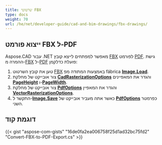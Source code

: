 ```yaml
---
title: שרטוטי FBX
type: docs
weight: 70
url: /he/net/developer-guide/cad-and-bim-drawings/fbx-drawings/
---
```


## **ייצוא פורמט FBX ל-PDF**

Aspose.CAD עבור .NET מאפשר למפתחים לייצא קובץ [FBX](https://docs.fileformat.com/3d/fbx/) לפורמט [PDF](https://docs.fileformat.com/pdf/). גישת ההמרה מ-[FBX](https://docs.fileformat.com/3d/fbx/) ל-[PDF](https://docs.fileformat.com/pdf/) פועלת כדלקמן:

1. טען את קובץ השרטוט [FBX](https://docs.fileformat.com/3d/fbx/) באמצעות המתודה מפ fábrica [**Image.Load**](https://reference.aspose.com/cad/net/aspose.cad.image/load/methods/2).
1. צור אובייקט של מחלקת [**CadRasterizationOptions**](https://reference.aspose.com/cad/net/aspose.cad.imageoptions/cadrasterizationoptions) והגדר את המאפיינים [**PageHeight**](https://reference.aspose.com/cad/net/aspose.cad.imageoptions/vectorrasterizationoptions/properties/pageheight) ו-[**PageWidth**](https://reference.aspose.com/cad/net/aspose.cad.imageoptions/vectorrasterizationoptions/properties/pagewidth).
1. צור אובייקט של מחלקת [**PdfOptions**](https://reference.aspose.com/cad/net/aspose.cad.imageoptions/pdfoptions) והגדר את המאפיין [**VectorRasterizationOptions**](https://reference.aspose.com/cad/net/aspose.cad.imageoptions/vectorrasterizationoptions).
1. התקשר ל-[**Image.Save**](https://reference.aspose.com/cad/net/aspose.cad/image/methods/save/index) כאשר אתה מעביר אובייקט של [**PdfOptions**](https://reference.aspose.com/cad/net/aspose.cad.imageoptions/pdfoptions) כפרמטר השני.

## דוגמת קוד

{{< gist "aspose-com-gists" "16de0fa2ea006758f25d1ad32bc75fd2" "Convert-FBX-to-PDF-Export.cs" >}}
